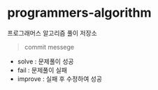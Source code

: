 # programmers-algorithm
프로그래머스 알고리즘 풀이 저장소

> commit messege
+ solve : 문제풀이 성공
+ fail : 문제풀이 실패
+ improve : 실패 후 수정하여 성공
